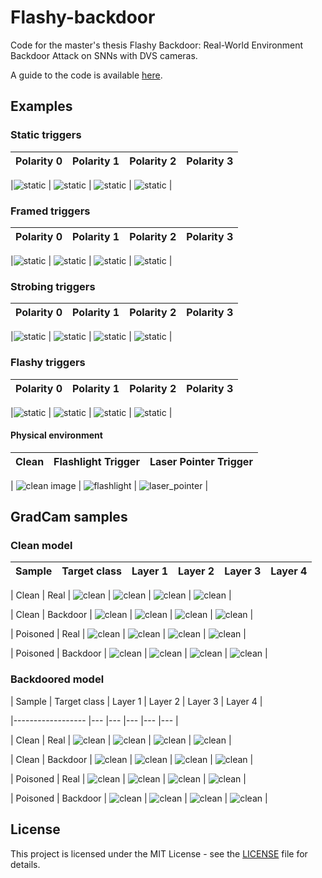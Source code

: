 # Flashy-backdoor

Code for the master's thesis Flashy Backdoor: Real-World Environment Backdoor Attack on SNNs with DVS cameras.

A guide to the code is available [here](how_to.md).

## Examples
### Static triggers
|      Polarity 0        |      Polarity 1          |      Polarity 2          |      Polarity 3          |
|---	|---	|---	|---	|

|![static](./figures/static_0.gif) | ![static](./figures/static_1.gif) 	| ![static](./figures/static_2.gif) 	| ![static](./figures/static_full.gif) 	|

### Framed triggers
|      Polarity 0        |      Polarity 1          |      Polarity 2          |      Polarity 3          |
|---	|---	|---	|---	|

|![static](./figures/framed_0.gif) | ![static](./figures/framed_1.gif) 	| ![static](./figures/framed_2.gif) 	| ![static](./figures/framed.gif) 	|

### Strobing triggers
|      Polarity 0        |      Polarity 1          |      Polarity 2          |      Polarity 3          |
|---	|---	|---	|---	|

|![static](./figures/strobe_0.gif) | ![static](./figures/strobe_1.gif) 	| ![static](./figures/strobe_2.gif) 	| ![static](./figures/strobing.gif) 	|
### Flashy triggers
|      Polarity 0        |      Polarity 1          |      Polarity 2          |      Polarity 3          |
|---	|---	|---	|---	|

|![static](./figures/flash_0.gif) | ![static](./figures/flash_1.gif) 	| ![static](./figures/flash_2.gif) 	| ![static](./figures/flash.gif) 	|
#### Physical environment

|       Clean           |      Flashlight Trigger         |       Laser Pointer Trigger          |
|------------------	|---	|---	|

| ![clean image](./figures/clean_real.gif) 	|  ![flashlight](./figures/flashlight.gif) | ![laser_pointer](./figures/laser.gif) 	|


## GradCam samples
### Clean model
|      Sample          |      Target class         |      Layer 1         |       Layer 2          |       Layer 3          |       Layer 4          |
|------------------	|--- |---	|---	|---	|---	|

|   Clean 	  |   Real 	      |  ![clean](./figures/GradCam/no_clean_c0_l1.gif) | ![clean](./figures/GradCam/no_clean_c0_l2.gif) 	| ![clean](./figures/GradCam/no_clean_c0_l3.gif) 	| ![clean](./figures/GradCam/no_clean_c0_l4.gif) 	|

|   Clean 	  |   Backdoor 	  |  ![clean](./figures/GradCam/no_clean_c7_l1.gif) | ![clean](./figures/GradCam/no_clean_c7_l2.gif) 	| ![clean](./figures/GradCam/no_clean_c7_l3.gif) 	| ![clean](./figures/GradCam/no_clean_c7_l4.gif) 	|

|   Poisoned 	|   Real 	      |  ![clean](./figures/GradCam/start_clean_c0_l1.gif) | ![clean](./figures/GradCam/start_clean_c0_l2.gif) 	| ![clean](./figures/GradCam/start_clean_c0_l3.gif) 	| ![clean](./figures/GradCam/start_clean_c0_l4.gif) 	|

|   Poisoned 	|   Backdoor 	  |  ![clean](./figures/GradCam/start_clean_c7_l1.gif) | ![clean](./figures/GradCam/start_clean_c7_l2.gif) 	| ![clean](./figures/GradCam/start_clean_c7_l3.gif) 	| ![clean](./figures/GradCam/start_clean_c7_l4.gif) 	|




### Backdoored model
|      Sample          |      Target class         |      Layer 1         |       Layer 2          |       Layer 3          |       Layer 4          |

|------------------	|--- |---	|---	|---	|---	|

|   Clean 	  |   Real 	      |  ![clean](./figures/GradCam/no_trigger_c0_l1.gif) | ![clean](./figures/GradCam/no_trigger_c0_l2.gif) 	| ![clean](./figures/GradCam/no_trigger_c0_l3.gif) 	| ![clean](./figures/GradCam/no_trigger_c0_l4.gif) 	|

|   Clean 	  |   Backdoor 	  |  ![clean](./figures/GradCam/no_trigger_c7_l1.gif) | ![clean](./figures/GradCam/no_trigger_c7_l2.gif) 	| ![clean](./figures/GradCam/no_trigger_c7_l3.gif) 	| ![clean](./figures/GradCam/no_trigger_c7_l4.gif) 	|

|   Poisoned 	|   Real 	      |  ![clean](./figures/GradCam/start_trigger_c0_l1.gif) | ![clean](./figures/GradCam/start_trigger_c0_l2.gif) 	| ![clean](./figures/GradCam/start_trigger_c0_l3.gif) 	| ![clean](./figures/GradCam/start_trigger_c0_l4.gif) 	|

|   Poisoned 	|   Backdoor 	  |  ![clean](./figures/GradCam/start_trigger_c7_l1.gif) | ![clean](./figures/GradCam/start_trigger_c7_l2.gif) 	| ![clean](./figures/GradCam/start_trigger_c7_l3.gif) 	| ![clean](./figures/GradCam/start_trigger_c7_l4.gif) 	|



## License

This project is licensed under the MIT License - see the [LICENSE](LICENSE) file for details.
